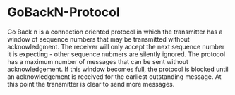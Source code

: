 # GoBackN-Protocol
Go Back n is a connection oriented protocol in which the transmitter has a window of sequence numbers that may be transmitted without acknowledgment. The receiver will only accept the next sequence number it is expecting - other sequence nubmers are silently ignored. The protocol has a maximum number of messages that can be sent without acknowledgement. If this window becomes full, the protocol is blocked until an acknowledgement is received for the earliest outstanding message. At this point the transmitter is clear to send more messages.
